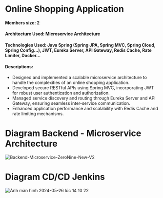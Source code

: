 # Online Shopping Application
#### Members size: 2
#### Architecture Used: Microservice Architecture
#### Technologies Used: Java Spring (Spring JPA, Spring MVC, Spring Cloud, Spring Config…), JWT, Eureka Server, API Gateway, Redis Cache, Rate Limiter, Docker...
#### Descriptions: 
-	Designed and implemented a scalable microservice architecture to handle the complexities of an online shopping application.
-	Developed secure RESTful APIs using Spring MVC, incorporating JWT for robust user authentication and authorization.
-	Managed service discovery and routing through Eureka Server and API Gateway, ensuring seamless inter-service communication.
-	Enhanced application performance and scalability with Redis Cache and rate limiting mechanisms.

# Diagram Backend - Microservice Architecture
![Backend-Microservice-ZeroNine-New-V2](https://github.com/tranquanghuy-09/online-shopping-application/assets/107989088/7015c5ae-a7b4-418c-af65-6f15da018a1e)

# Diagram CD/CD Jenkins
![Ảnh màn hình 2024-05-26 lúc 14 10 22](https://github.com/tranquanghuy-09/online-shopping-application/assets/107989088/0112472f-6d3a-4a3e-876e-95da07804da2)

